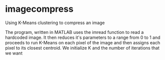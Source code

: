 # imagecompress
Using K-Means clustering to compress an image

The program, written in MATLAB uses the imread function to read a hardcoded image. It then reduces it's parameters to a range from 0 to 1 
and proceeds to run K-Means on each pixel of the image and then assigns each pixel to its closest centroid. We initialize K and the number
of iterations that we want

